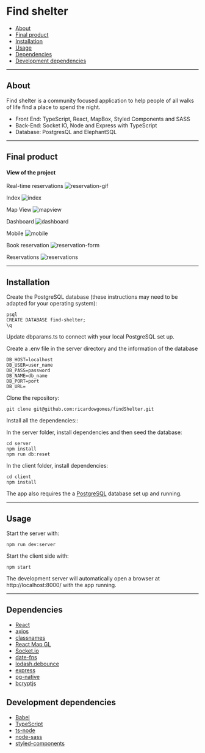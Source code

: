 # Find shelter

- [About](#about)
- [Final product](#final-product)
- [Installation](#installation)
- [Usage](#usage)
- [Dependencies](#dependencies)
- [Development dependencies](#development-dependencies)

---

## About

Find shelter is a community focused application to help people of all walks of life find a place to spend the night.
- Front End: TypeScript, React, MapBox, Styled Components and SASS
- Back-End: Socket IO, Node and Express with TypeScript
- Database: PostgresQL and ElephantSQL

---

## Final product

#### View of the project

Real-time reservations
![reservation-gif](./docs/real-time-av.gif)

Index
![index](./docs/index.png)

Map View
![mapview](./docs/map-view.png)

Dashboard
![dashboard](./docs/dashboard.png)

Mobile
![mobile](./docs/dashboard-mobile.png)

Book reservation
![reservation-form](./docs/reservation-form.png)

Reservations
![reservations](./docs/reservations.png)

---

## Installation

Create the PostgreSQL database (these instructions may need to be adapted for your operating system):

```shell
psql
CREATE DATABASE find-shelter;
\q
```

Update dbparams.ts to connect with your local PostgreSQL set up.

Create a .env file in the server directory and the information of the database

```
DB_HOST=localhost
DB_USER=user_name
DB_PASS=password
DB_NAME=db_name
DB_PORT=port
DB_URL=
```

Clone the repository:
```shell
git clone git@github.com:ricardowgomes/findShelter.git
```

Install all the dependencies::

In the server folder, install dependencies and then seed the database:

```shell
cd server
npm install
npm run db:reset
```

In the client folder, install dependencies:

```shell
cd client
npm install
```

The app also requires the a [PostgreSQL](https://www.postgresql.org/) database set up and running.

---


## Usage

Start the server with:
```shell
npm run dev:server
```

Start the client side with:
```shell
npm start
```

The development server will automatically open a browser at http://localhost:8000/ with the app running.

---


## Dependencies

- [React](https://reactjs.org/)
- [axios](https://www.npmjs.com/package/axios)
- [classnames](https://www.npmjs.com/package/classnames)
- [React Map GL](https://visgl.github.io/react-map-gl/)
- [Socket.io](https://socket.io/)
- [date-fns](https://date-fns.org/)
- [lodash.debounce](https://lodash.com/docs/4.17.15)
- [express](https://expressjs.com/)
- [pg-native](https://www.npmjs.com/package/pg-native)
- [bcryptjs](https://www.npmjs.com/package/bcryptjs)

## Development dependencies

- [Babel](https://babeljs.io/)
- [TypeScript](https://www.typescriptlang.org/)
- [ts-node](https://www.npmjs.com/package/ts-node?activeTab=versions)
- [node-sass](https://www.npmjs.com/package/node-sass)
- [styled-components](https://styled-components.com/)
